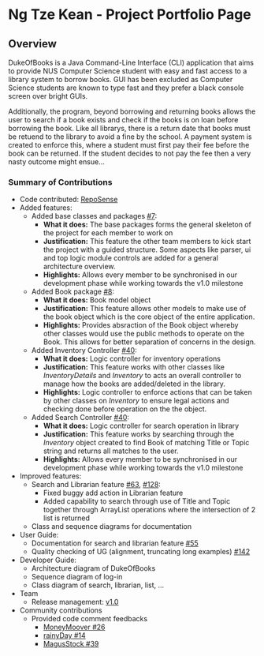 # Ng Tze Kean - Project Portfolio Page

## Overview
DukeOfBooks is a Java Command-Line Interface (CLI) application that aims to provide NUS Computer Science student with easy and fast access to a library system to borrow books. GUI has been excluded as Computer Science students are known to type fast and they prefer a black console screen over bright GUIs.

Additionally, the program, beyond borrowing and returning books allows the user to search if a book exists and check if the books is on loan before borrowing the book. Like all librarys, there is a return date that books must be retuend to the library to avoid a fine by the school. A payment system is created to enforce this, where a student must first pay their fee before the book can be returned. If the student decides to not pay the fee then a very nasty outcome might ensue...

### Summary of Contributions
- Code contributed: [RepoSense](https://nus-cs2113-ay2223s2.github.io/tp-dashboard/?search=HiIAmTzeKean&sort=groupTitle%20dsc&sortWithin=title&since=2023-02-17&timeframe=commit&mergegroup=&groupSelect=groupByRepos&breakdown=false)
- Added features:
    - Added base classes and packages [#7](https://github.com/AY2223S2-CS2113-F10-4/tp/pull/7):
        - **What it does:** The base packages forms the general skeleton of the project for each member to work on
        - **Justification:** This feature the other team members to kick start the project with a guided structure. Some aspects like parser, ui and top logic module controls are added for a general architecture overview.
        - **Highlights:** Allows every member to be synchronised in our development phase while working towards the v1.0 milestone
    - Added Book package [#8](https://github.com/AY2223S2-CS2113-F10-4/tp/pull/8):
        - **What it does:** Book model object
        - **Justification:** This feature allows other models to make use of the book object which is the core object of the entire application.
        - **Highlights:** Provides absraction of the Book object whereby other classes would use the public methods to operate on the Book. This allows for better separation of concerns in the design.
    - Added Inventory Controller [#40](https://github.com/AY2223S2-CS2113-F10-4/tp/pull/40):
        - **What it does:** Logic controller for inventory operations
        - **Justification:** This feature works with other classes like *InventoryDetails* and *Inventory* to acts an overall controller to manage how the books are added/deleted in the library.
        - **Highlights:** Logic controller to enforce actions that can be taken by other classes on *Inventory* to ensure legal actions and checking done before operation on the the object.
    - Added Search Controller [#40](https://github.com/AY2223S2-CS2113-F10-4/tp/pull/40):
        - **What it does:** Logic controller for search operation in library
        - **Justification:** This feature works by searching through the *Inventory* object created to find Book of matching Title or Topic string and returns all matches to the user.
        - **Highlights:** Allows every member to be synchronised in our development phase while working towards the v1.0 milestone
- Improved features:
    - Search and Librarian feature [#63](https://github.com/AY2223S2-CS2113-F10-4/tp/pull/63), [#128](https://github.com/AY2223S2-CS2113-F10-4/tp/pull/128):
        - Fixed buggy add action in Librarian feature
        - Added capability to search through use of Title and Topic together through ArrayList operations where the intersection of 2 list is returned
    - Class and sequence diagrams for documentation 
- User Guide:
    - Documentation for search and librarian feature [#55](https://github.com/AY2223S2-CS2113-F10-4/tp/pull/55)
    - Quality checking of UG (alignment, truncating long examples) [#142](https://github.com/AY2223S2-CS2113-F10-4/tp/pull/142)
- Developer Guide:
    - Architecture diagram of DukeOfBooks 
    - Sequence diagram of log-in
    - Class diagram of search, librarian, list, ...
- Team
    - Release management: [v1.0](https://github.com/AY2223S2-CS2113-F10-4/tp/releases/tag/v1.0)
- Community contributions
    - Provided code comment feedbacks
        - [MoneyMoover #26](https://github.com/nus-cs2113-AY2223S2/tp/pull/26)
        - [rainyDay #14](https://github.com/nus-cs2113-AY2223S2/tp/pull/14)
        - [MagusStock #39](https://github.com/nus-cs2113-AY2223S2/tp/pull/39)
    